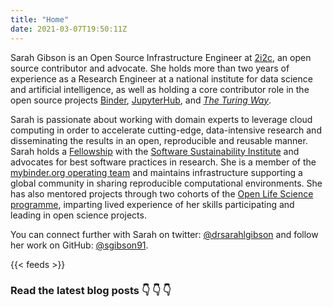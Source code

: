 ```yaml
---
title: "Home"
date: 2021-03-07T19:50:11Z
---
```


Sarah Gibson is an Open Source Infrastructure Engineer at [2i2c](https://2i2c.org), an open source contributor and advocate.
She holds more than two years of experience as a Research Engineer at a national institute for data science and artificial intelligence, as well as holding a core contributor role in the open source projects [Binder](https://jupyter.org/binder), [JupyterHub](https://jupyter.org/hub), and [_The Turing Way_](https://the-turing-way.netlify.app/).

Sarah is passionate about working with domain experts to leverage cloud computing in order to accelerate cutting-edge, data-intensive research and disseminating the results in an open, reproducible and reusable manner.
Sarah holds a [Fellowship](https://software.ac.uk/programmes-and-events/fellowship-programme) with the [Software Sustainability Institute](https://software.ac.uk) and advocates for best software practices in research.
She is a member of the [mybinder.org operating team](https://jupyterhub-team-compass.readthedocs.io/en/latest/team.html#jupyterhub-team) and maintains infrastructure supporting a global community in sharing reproducible computational environments.
She has also mentored projects through two cohorts of the [Open Life Science programme](https://openlifesci.org), imparting lived experience of her skills participating and leading in open science projects.

You can connect further with Sarah on twitter: [@drsarahlgibson](https://twitter.com/drsarahlgibson) and follow her work on GitHub: [@sgibson91](https://github.com/sgibson91).

{{< feeds >}}

### Read the latest blog posts :point_down: :point_down: :point_down:
